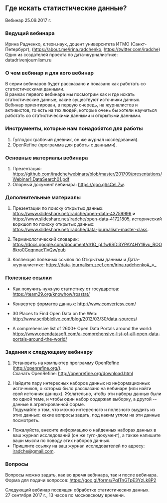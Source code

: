 ## Где искать статистические данные?
Вебинар 25.09.2017 г.      

### Ведущий вебинара
Ирина Радченко, к.техн.наук, доцент университета ИТМО (Санкт-Петербург), (https://about.me/irina.radchenko, https://twitter.com/iradche)
Один из создателей проекта по дата-журналистике: datadrivenjournlism.ru

### О чем вебинар и для кого вебинар
В серии вебинаров будет рассказано и показано как работать со статистическими данными.            
В рамках первого вебинара мы посмотрим как и где искать статистические данные, какие существуют источники данных.       
Вебинар ориентирован, в первую очередь, на журналистов и активистов, то есть на тех людей, которые очень бы хотели научиться работать со статистическими данными и открытыми данными.     


### Инструменты, которые нам понадобятся для работы

1. Гуглодок (рабочий дневник, он же журнал исследований).    
2. OpenRefine (программа для работы с данными).

### Основные материалы вебинара
1. Презентация:   https://github.com/iradche/webinars/blob/master/201709/presentations/Webinar1.DataSearch01.pdf           
2. Опорный документ вебинара: https://goo.gl/sCeL7w.       

### Дополнительные материалы
1. Презентации по поиску открытых данных: https://www.slideshare.net/iradche/open-data-43759996 и https://www.slideshare.net/iradche/open-data-41721805, исторический воркшоп по поиску открытых данных: https://www.slideshare.net/iradche/data-journalism-master-class.     

2. Терминологический словарик: https://docs.google.com/document/d/1O_pLfw9SDl3YPAY4HY19vu_ROO8kro0Gqqnnac11vQw/pub          
3. Коллекция полезных ссылок по Открытым данным и Дата-журналистике: https://data-journalism.zeef.com/irina.radchenko#_=_     

###  Полезные ссылки
* Как получить нужную статистику от государства: https://team29.org/knowhow/rosstat/     

* Конвертер форматов данных: http://www.convertcsv.com/         

* 30 Places to Find Open Data on the Web: http://www.scribblelive.com/blog/2012/03/30/data-sources/      
* A comprehensive list of 2600+ Open Data Portals around the world: https://www.opendatasoft.com/a-comprehensive-list-of-all-open-data-portals-around-the-world/      



### Задания к следующему вебинару
1. Установить на компьютер программу OpenRefine (http://openrefine.org/).     
Скачать OpenRefine: http://openrefine.org/download.html     

2. Найдите пару интересных наборов данных из информационных источников, о которых было рассказано на вебинаре (или найти свой источник данных). Желательно, чтобы эти наборы данных были по одной теме, и чтобы один набор содержал выборку, а другой -- данные в агрегированной форме.      
Подумайте о том, что можно интересного и полезного выудить из этих данных: какие вопросы задать, под каким углом на эти данные посмотреть.     
* Пожалуйста, внесите информацию о найденных наборах данных в ваш журнал исследований (он же гугл-документ), а также напишите ваши мысли по поводу этих наборов данных.      
* Пришлите ссылку на ваш журнал исследователей по адресу: iradche@gmail.com.     

### Вопросы 

Вопросы можно задать, как во время вебинара, так и после вебинара.
Форма для подачи вопросов: https://goo.gl/forms/PqITnGTpE3YzLk8P2         

       
Следующий вебинар посвящен обработке статистических данных.         
27 сентября 2017 г., 13 часов по московскому времени.        




